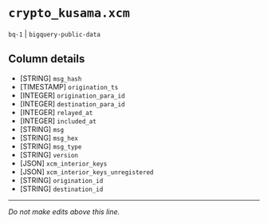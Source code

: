 # `crypto_kusama.xcm`
`bq-1` | `bigquery-public-data`

## Column details
* [STRING]    `msg_hash`
* [TIMESTAMP] `origination_ts`
* [INTEGER]   `origination_para_id`
* [INTEGER]   `destination_para_id`
* [INTEGER]   `relayed_at`
* [INTEGER]   `included_at`
* [STRING]    `msg`
* [STRING]    `msg_hex`
* [STRING]    `msg_type`
* [STRING]    `version`
* [JSON]      `xcm_interior_keys`
* [JSON]      `xcm_interior_keys_unregistered`
* [STRING]    `origination_id`
* [STRING]    `destination_id`

-------------------------------------------------------------------------------
*Do not make edits above this line.*
